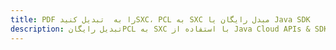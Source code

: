 ---title: PDF را به  تبدیل کنیدSXC، PCL به SXC مبدل رایگان یا Java SDKdescription: تبدیل رایگانPCL به SXC با استفاده از Java Cloud APIs & SDK همچنین اسناد PDF را در Cloud ایجاد، ویرایش و رندر کنید.---